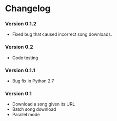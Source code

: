 Changelog
=========
### Version 0.1.2

* Fixed bug that caused incorrect song downloads.


### Version 0.2

* Code testing

### Version 0.1.1

* Bug fix in Python 2.7

### Version 0.1

* Download a song given its URL
* Batch song download
* Parallel mode